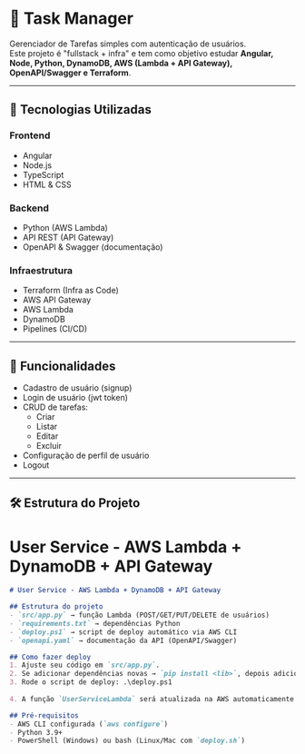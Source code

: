 # 📝 Task Manager

Gerenciador de Tarefas simples com autenticação de usuários.  
Este projeto é "fullstack + infra" e tem como objetivo estudar **Angular, Node, Python, DynamoDB, AWS (Lambda + API Gateway), OpenAPI/Swagger e Terraform**.

---

## 🚀 Tecnologias Utilizadas

### Frontend
- Angular
- Node.js
- TypeScript
- HTML & CSS

### Backend
- Python (AWS Lambda)
- API REST (API Gateway)
- OpenAPI & Swagger (documentação)

### Infraestrutura
- Terraform (Infra as Code)
- AWS API Gateway
- AWS Lambda
- DynamoDB
- Pipelines (CI/CD)

---

## 📌 Funcionalidades

- Cadastro de usuário (signup)
- Login de usuário (jwt token)
- CRUD de tarefas:
  - Criar
  - Listar
  - Editar
  - Excluir
- Configuração de perfil de usuário
- Logout

---

## 🛠 Estrutura do Projeto

# User Service - AWS Lambda + DynamoDB + API Gateway

```markdown
# User Service - AWS Lambda + DynamoDB + API Gateway

## Estrutura do projeto
- `src/app.py` → função Lambda (POST/GET/PUT/DELETE de usuários)
- `requirements.txt` → dependências Python
- `deploy.ps1` → script de deploy automático via AWS CLI
- `openapi.yaml` → documentação da API (OpenAPI/Swagger)

## Como fazer deploy
1. Ajuste seu código em `src/app.py`.
2. Se adicionar dependências novas → `pip install <lib>`, depois adicione no `requirements.txt`.
3. Rode o script de deploy: .\deploy.ps1
   
4. A função `UserServiceLambda` será atualizada na AWS automaticamente.

## Pré-requisitos
- AWS CLI configurada (`aws configure`)
- Python 3.9+
- PowerShell (Windows) ou bash (Linux/Mac com `deploy.sh`)
```
